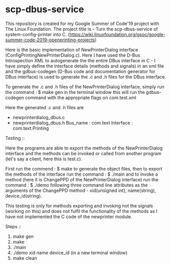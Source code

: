 # scp-dbus-service
This repository is created for my Google Summer of Code'19 project with The Linux Foundation. 
The project title is - Turn the scp-dbus-service of system-config-printer into C. 
(https://wiki.linuxfoundation.org/gsoc/google-summer-code-2019-openprinting-projects)

Here is the basic implementation of NewPrinterDialog interface (ConfigPrintingNewPrinterDialog.c). Here I have used the D-Bus Introspection XML to autogenerate the the entire DBus interface in C - I have simply define the interface details (methods and signals) in an xml file and the gdbus-codegen (D-Bus code and documentation generator for DBus interface) is used to generate the .c and .h files for the DBus interface.

To generate the .c and .h files of the NewPrinterDialog interface, simply run the command : $ make gen in the terminal window this will run the gdbus-codegen command with the appropriate flags on com.test.xml

Here the generated .c and .h files are 
- newprinterdialog_dbus.c 
- newprinterdialog_dbus.h
Bus_name : com.text
Interface : com.text.Printing

Testing ::

Here the programs are able to export the methods of the NewPrinterDialog interface and the methods can be invoked or called from another program (let's say a client, here this is test.c). 

First run the commend : $ make to generate the object files, then to export the methods of the interface run the command : $ ./main and to invoke a method (here it is ChangePPD of the NewPrinterDialog interface) run the command : $ ./demo following three command line attributes as the arguments of the ChangePPD method - xid(unsigned int), name(string), device_id(string).

This testing is only for methods exporting and invoking not the signals (working on this) and does not fulfil the functionality of the methods as I have not implemented the C code of the newprinter module.

Steps ::

1. make gen
2. make
3. ./main
4. ./demo xid name device_id (in a new terminal window)
5. make clean

